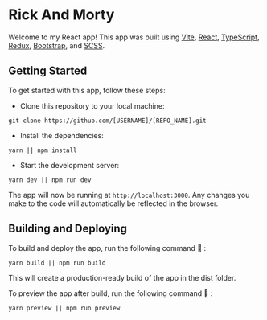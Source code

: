 # Rick And Morty

Welcome to my React app! This app was built using [Vite](https://vitejs.dev/), [React](https://reactjs.org/), [TypeScript](https://www.typescriptlang.org/), [Redux](https://redux.js.org/), [Bootstrap](https://getbootstrap.com/), and [SCSS](https://sass-lang.com/).

## Getting Started

To get started with this app, follow these steps:

- Clone this repository to your local machine:

```pash
git clone https://github.com/[USERNAME]/[REPO_NAME].git
```

- Install the dependencies:

```pash
yarn || npm install
```

- Start the development server:

```pash
yarn dev || npm run dev
```

The app will now be running at `http://localhost:3000`. Any changes you make to the code will automatically be reflected in the browser.

## Building and Deploying

To build and deploy the app, run the following command 🧪 :

```pash
yarn build || npm run build
```

This will create a production-ready build of the app in the dist folder.

To preview the app after build, run the following command 🚀 :

```pash
yarn preview || npm run preview
```
